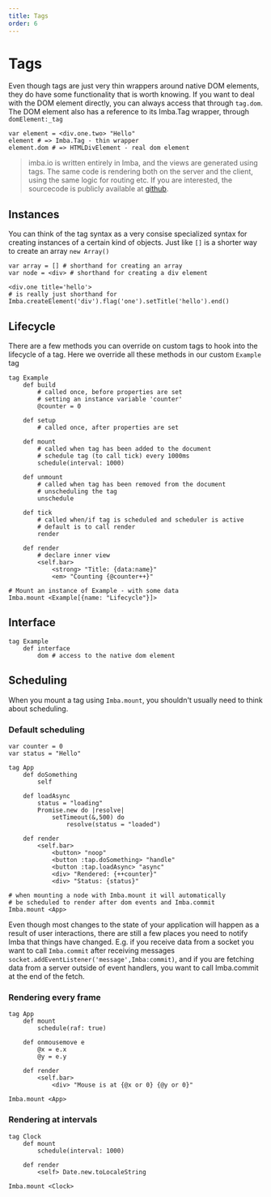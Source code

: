 ```yaml
---
title: Tags
order: 6
---
```


# Tags

Even though tags are just very thin wrappers around native DOM elements, they do have some functionality that is worth knowing. If you want to deal with the DOM element directly, you can always access that through `tag.dom`. The DOM element also has a reference to its Imba.Tag wrapper, through `domElement:_tag`

```text
var element = <div.one.two> "Hello"
element # => Imba.Tag - thin wrapper
element.dom # => HTMLDivElement - real dom element
```

> imba.io is written entirely in Imba, and the views are generated using tags. The same code is rendering both on the server and the client, using the same logic for routing etc. If you are interested, the sourcecode is publicly available at [github](https://github.com/somebee/imba.io).

## Instances

You can think of the tag syntax as a very consise specialized syntax for creating instances of a certain kind of objects. Just like `[]` is a shorter way to create an array `new Array()`

```text
var array = [] # shorthand for creating an array
var node = <div> # shorthand for creating a div element

<div.one title='hello'>
# is really just shorthand for
Imba.createElement('div').flag('one').setTitle('hello').end()
```

## Lifecycle

There are a few methods you can override on custom tags to hook into the lifecycle of a tag. Here we override all these methods in our custom `Example` tag

```text
tag Example
    def build
        # called once, before properties are set
        # setting an instance variable 'counter'
        @counter = 0

    def setup
        # called once, after properties are set

    def mount
        # called when tag has been added to the document
        # schedule tag (to call tick) every 1000ms
        schedule(interval: 1000)

    def unmount
        # called when tag has been removed from the document
        # unscheduling the tag
        unschedule

    def tick
        # called when/if tag is scheduled and scheduler is active
        # default is to call render
        render

    def render
        # declare inner view
        <self.bar>
            <strong> "Title: {data:name}"
            <em> "Counting {@counter++}"

# Mount an instance of Example - with some data
Imba.mount <Example[{name: "Lifecycle"}]>
```

## Interface

```text
tag Example
    def interface
        dom # access to the native dom element
```

## Scheduling

When you mount a tag using `Imba.mount`, you shouldn't usually need to think about scheduling.

### Default scheduling

```text
var counter = 0
var status = "Hello"

tag App
    def doSomething
        self

    def loadAsync
        status = "loading"
        Promise.new do |resolve|
            setTimeout(&,500) do
                resolve(status = "loaded")

    def render
        <self.bar>
            <button> "noop"
            <button :tap.doSomething> "handle" 
            <button :tap.loadAsync> "async"
            <div> "Rendered: {++counter}"
            <div> "Status: {status}"

# when mounting a node with Imba.mount it will automatically
# be scheduled to render after dom events and Imba.commit
Imba.mount <App>
```

Even though most changes to the state of your application will happen as a result of user interactions, there are still a few places you need to notify Imba that things have changed. E.g. if you receive data from a socket you want to call `Imba.commit` after receiving messages `socket.addEventListener('message',Imba:commit)`, and if you are fetching data from a server outside of event handlers, you want to call Imba.commit at the end of the fetch.

### Rendering every frame

```text
tag App
    def mount
        schedule(raf: true)

    def onmousemove e
        @x = e.x
        @y = e.y

    def render
        <self.bar>
            <div> "Mouse is at {@x or 0} {@y or 0}"

Imba.mount <App>
```

### Rendering at intervals

```text
tag Clock
    def mount
        schedule(interval: 1000)

    def render
        <self> Date.new.toLocaleString

Imba.mount <Clock>
```

